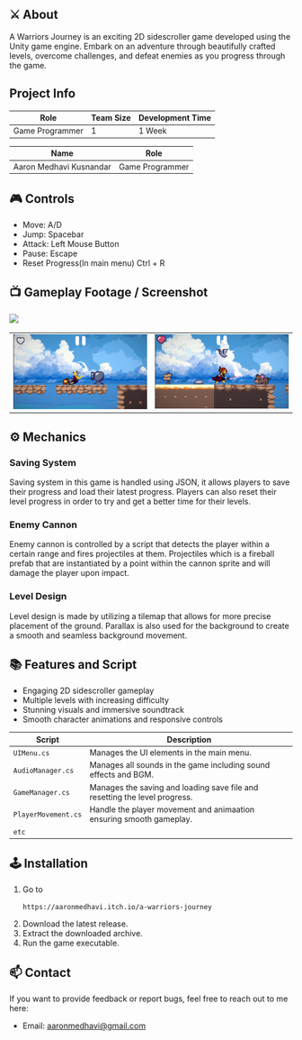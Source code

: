 ## ⚔️ About
A Warriors Journey is an exciting 2D sidescroller game developed using the Unity game engine. Embark on an adventure through beautifully crafted levels, overcome challenges, and defeat enemies as you progress through the game.

## Project Info
| **Role** | **Team Size** | **Development Time** |
|----------|---------------|---------------------|
| Game Programmer | 1 | 1 Week |

| **Name** | **Role** |
|----------|----------|
| Aaron Medhavi Kusnandar | Game Programmer |

## 🎮 Controls

- Move: A/D
- Jump: Spacebar
- Attack: Left Mouse Button
- Pause: Escape
- Reset Progress(In main menu) Ctrl + R

## 📺 Gameplay Footage / Screenshot
  <tr>
    <td><img src="https://github.com/Aaronmedhavi/SideScroll-GameProg/blob/main/side - Made with Clipchamp.gif?raw=true" width="500"></td>
  </tr>
<table>
  <tr>
    <td><img src="https://github.com/Aaronmedhavi/ProjectClips/blob/main/Screenshot 2024-10-20 235207.png?raw=true" width="400"></td>
    <td><img src="https://github.com/Aaronmedhavi/ProjectClips/blob/main/Screenshot 2024-10-20 235032.png" width="400"></td>
  </tr>
</table>

## ⚙️ Mechanics

### Saving System
Saving system in this game is handled using JSON, it allows players to save their progress and load their latest progress. Players can also reset their level progress in order to try and get a better time for their levels.

### Enemy Cannon
Enemy cannon is controlled by a script that detects the player within a certain range and fires projectiles at them. Projectiles which is a fireball prefab that are instantiated by a point within the cannon sprite and will damage the player upon impact.

### Level Design
Level design is made by utilizing a tilemap that allows for more precise placement of the ground. Parallax is also used for the background to create a smooth and seamless background movement.

## 📚 Features and Script
- Engaging 2D sidescroller gameplay
- Multiple levels with increasing difficulty
- Stunning visuals and immersive soundtrack
- Smooth character animations and responsive controls

|  Script       | Description                                                  |
| ------------------- | ------------------------------------------------------------ |
| `UIMenu.cs` | Manages the UI elements in the main menu. |
| `AudioManager.cs` | Manages all sounds in the game including sound effects and BGM. |
| `GameManager.cs`  | Manages the saving and loading save file and resetting the level progress. |
| `PlayerMovement.cs`  | Handle the player movement and animaation ensuring smooth gameplay. |
| `etc`  | |

## 🕹️ Installation

1. Go to
   ```
   https://aaronmedhavi.itch.io/a-warriors-journey
   ```
2. Download the latest release.
3. Extract the downloaded archive.
4. Run the game executable.

## 📫 Contact
If you want to provide feedback or report bugs, feel free to reach out to me here:
- Email: aaronmedhavi@gmail.com
